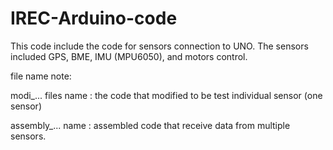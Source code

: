 # IREC-Arduino-code
This code include the code for sensors connection to UNO. The sensors included GPS, BME, IMU (MPU6050), and motors control. 

file name note:

modi_... files name : the code that modified to be test individual sensor (one sensor)

assembly_... name : assembled code that receive data from multiple sensors.
